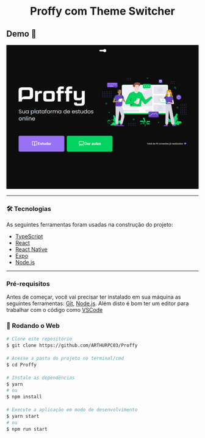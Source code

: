<h1 style="text-align: center; font-weight: bold;">Proffy com Theme Switcher</h1>

## Demo 📸

<img src="./github/GifWeb.gif"/>

---

### 🛠 Tecnologias

As seguintes ferramentas foram usadas na construção do projeto:

- [TypeScript](https://www.typescriptlang.org/)
- [React](https://pt-br.reactjs.org/)
- [React Native](https://reactnative.dev/)
- [Expo](https://expo.io/)
- [Node.js](https://nodejs.org/en/)

---
### Pré-requisitos

Antes de começar, você vai precisar ter instalado em sua máquina as seguintes ferramentas:
[Git](https://git-scm.com), [Node.js](https://nodejs.org/en/).
Além disto é bom ter um editor para trabalhar com o código como [VSCode](https://code.visualstudio.com/)

### 🎲 Rodando o Web

```bash
# Clone este repositório
$ git clone https://github.com/ARTHURPC03/Proffy

# Acesse a pasta do projeto no terminal/cmd
$ cd Proffy

# Instale as dependências
$ yarn
# ou
$ npm install

# Execute a aplicação em modo de desenvolvimento
$ yarn start
# ou
$ npm run start

```


